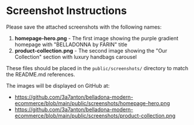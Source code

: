 # Screenshot Instructions

Please save the attached screenshots with the following names:

1. **homepage-hero.png** - The first image showing the purple gradient homepage with "BELLADONNA by FARIN" title
2. **product-collection.png** - The second image showing the "Our Collection" section with luxury handbags carousel

These files should be placed in the `public/screenshots/` directory to match the README.md references.

The images will be displayed on GitHub at:
- https://github.com/3a7anton/belladona-modern-ecommerce/blob/main/public/screenshots/homepage-hero.png
- https://github.com/3a7anton/belladona-modern-ecommerce/blob/main/public/screenshots/product-collection.png
